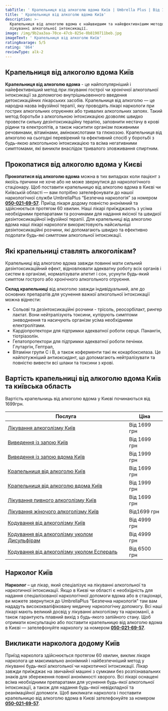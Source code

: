 ```yaml
---
tabTitle: ' Крапельниця від алкоголю вдома Київ | Umbrella Plus | Від 1699 грн'
title: ' Крапельниця від алкоголю вдома Київ'
description: >-
  Крапельниця від алкоголю вдома є найшвидшим та найефективнішим методом у
  лікуванні алкогольної інтоксикації.
image: /img/9b2aa3aa-70ce-47cb-825e-0b8190711beb.jpg
imageText: ' Крапельниця від алкоголю Київ'
ratingAvarage: 5/5
rating: '864'
reviewType: alk-2
---
```


## Крапельниця від алкоголю вдома Київ

**Крапельниця від алкоголю вдома** - це найпопулярніший і найефективніший метод при лікуванні гострої чи хронічної алкогольної інтоксикації за допомогою внутрішньовенного введення детоксикаційних лікарських засобів. Крапельниця від алкоголю — це народна назва інфузійної терапії, яку проводять лікарі наркологи при гострих алкогольних отруєннях або тривалих алкогольних запоях. Такий метод боротьби з алкогольною інтоксикацією дозволяє швидко провести сильну дезінтоксикаційну терапію, заповнити нестачу в крові рідини та електролітів, а також наситити організм поживними речовинами, вітамінами, амінокислотами та глюкозою. Крапельниця від алкоголю на сьогодні перевірений та ефективний спосіб у боротьбі з будь-якою алкогольною інтоксикацією та всіма негативними симптомами, які виникли внаслідок тривалого зловживання спиртним.

## Прокопатися від алкоголю вдома у Києві

**Прокопатися від алкоголю вдома** можна в тих випадках коли пацієнт з якоїсь причини не хоче або не може звернутися до наркологічного стаціонару. Щоб поставити крапельницю від алкоголю вдома в Києві чи Київській області — вам потрібно зателефонувати до нашої наркологічної служби UmbrellaPlus “Безпечна наркологія” за номером **[050-021-69-57](tel:0500216957)**. Приїзд лікаря додому повністю анонімний та здійснюється протягом 60 хвилин. Наші лікарі приїжджають з усіма необхідними препаратами та розчинами для надання якісної та швидкої дезінтоксикаційної інфузійної терапії. Для крапельниці від алкоголю вдома наші лікарі наркологи використовують найсильніші дезінтоксикаційні розчини, які допомагають швидко та ефективно подолати будь-які симптоми алкогольної інтоксикації.

## Які крапельниці ставлять алкоголікам?

Крапельниці від алкоголю вдома завжди повинні мати сильний дезінтоксикаційний ефект, відновлювати адекватну роботу всіх органів і систем в організмі, нормалізувати апетит і сон, усунути будь-який симптом гострого або хронічного алкогольного отруєння.

**Склад крапельниці** від алкоголю завжди індивідуальний, але до основних препаратів для усунення важкої алкогольної інтоксикації можна віднести:

* Сольові та дезінтоксикаційні розчини - трісоль, реосорбілакт, рингер лактат. Вони нейтралізують токсини, купірують симптоми зневоднення та насичують організм усіма необхідними електролітами.
* Кардіопротектори для підтримки адекватної роботи серця. Панангін, тіотріазолін.
* Гепатопротектори для підтримки адекватної роботи печінки. Глутаргін, Гептрал,
* Вітаміни групи С і В, а також коферменти такі як кокарбоксилаза. Це найпотужніший антиоксидант, що допомагають нейтралізувати та повністю вивести всі шлаки та токсини з крові.

## Вартість крапельниці від алкоголю вдома Київ та київська область

Вартість крапельниць від алкоголю вдома у Києві починаються від 1699грн.

| Послуга                                                                                                                         | Ціна         |
| ------------------------------------------------------------------------------------------------------------------------------- | ------------ |
| [Лікування алкоголізму Київ](https://umbrella-plus.com.ua/uk/kiev/likyvania-alkogolizmy-kiev/)                                  | Від 1699 грн |
| [Виведення із запою Київ](https://umbrella-plus.com.ua/uk/kiev/vivod-iz-zapoia-kiev-ua/)                                        | Від 1699 грн |
| [Виведення із запою вдома Київ](https://umbrella-plus.com.ua/uk/kiev/vivod-iz-zapoia-na-domy-kiev-ua/)                          | Від 1999 грн |
| [Крапельниця від алкоголю Київ](https://umbrella-plus.com.ua/uk/kiev/kapelnica_ot_alkogola_kiev/)                               | Від 1699 грн |
| [Крапельниця від алкоголю вдома Київ](https://umbrella-plus.com.ua/uk/kiev/kapelnica_ot_alkogola_na_dom_kiev/)                  | Від 1999 грн |
| [Лікування пивного алкоголізму Київ](https://umbrella-plus.com.ua/uk/kiev/likyvania-pivnogo-alkogolizma-kyiv/)                  | Від 1699 грн |
| [Лікування жіночого алкоголізму Київ](https://umbrella-plus.com.ua/uk/kiev/likyvania-jenskogo-alkogolizma-kiev/)                | Від1699 грн  |
| [Кодування від алкоголізму Київ](https://umbrella-plus.com.ua/uk/kiev/kodirovka-ot-alkogolia-kiev-ua/)                          | Від 4999 грн |
| [Кодування від алкоголізму уколом Дисульфірам](https://umbrella-plus.com.ua/uk/kiev/kodirovka-ot-alkogolia-disulfiram-kiev-ua/) | Від 4999 грн |
| [Кодування від алкоголізму уколом Еспераль](https://umbrella-plus.com.ua/uk/kiev/kodirovka-ot-alkogolizma-espiarl-kiev-ua/)     | Від 6500 грн |

## Нарколог Київ

**Нарколог** – це лікар, який спеціалізує на лікуванні алкогольної та наркотичної інтоксикації. Якщо в Києві чи області є необхідність для надання спеціалізованої наркологічної допомоги вдома або в стаціонарі, ви можете звернутися до UmbrellaPlus "Безпечна наркологія" там вам нададуть висококваліфіковану медичну наркологічну допомогу. Всі наші лікарі мають великий досвід у лікуванні алкоголізму та наркоманії, а також гарантують плавний вихід з будь-якого запійного стану. Щоб отримати консультацію або поставити крапельницю від алкоголю вдома в Києві — зателефонуйте наркологу за номером **[050-021-69-57](tel:0500216957)**.

## Викликати нарколога додому Київ

Приїзд нарколога здійснюється протягом 60 хвилин, виклик лікаря нарколога це максимально анонімний і найбезпечніший метод у лікуванні будь-якої алкогольної чи наркотичної інтоксикації. Лікар завжди приїжджає на звичайної машині з сумками без розпізнавальних знаків для збереження повної анонімності хворого. Всі лікарі оснащені всіма необхідними препаратами для усунення будь-якої алкогольної інтоксикації, а також для надання будь-якої невідкладної та реанімаційної допомоги.
Щоб викликати нарколога і поставити крапельницю від алкоголю вдома в Києві зателефонуйте за номером **[050-021-69-57](tel:0500216957)**.
